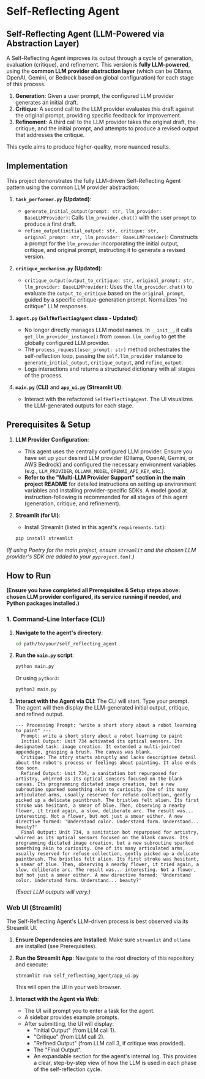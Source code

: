 # Self-Reflecting Agent

## Self-Reflecting Agent (LLM-Powered via Abstraction Layer)

A Self-Reflecting Agent improves its output through a cycle of generation, evaluation (critique), and refinement. This version is **fully LLM-powered**, using the **common LLM provider abstraction layer** (which can be Ollama, OpenAI, Gemini, or Bedrock based on global configuration) for each stage of this process.

1.  **Generation**: Given a user prompt, the configured LLM provider generates an initial draft.
2.  **Critique**: A second call to the LLM provider evaluates this draft against the original prompt, providing specific feedback for improvement.
3.  **Refinement**: A third call to the LLM provider takes the original draft, the critique, and the initial prompt, and attempts to produce a revised output that addresses the critique.

This cycle aims to produce higher-quality, more nuanced results.

## Implementation

This project demonstrates the fully LLM-driven Self-Reflecting Agent pattern using the common LLM provider abstraction:

1.  **`task_performer.py` (Updated)**:
    *   `generate_initial_output(prompt: str, llm_provider: BaseLLMProvider)`: Calls `llm_provider.chat()` with the user `prompt` to produce a first draft.
    *   `refine_output(initial_output: str, critique: str, original_prompt: str, llm_provider: BaseLLMProvider)`: Constructs a prompt for the `llm_provider` incorporating the initial output, critique, and original prompt, instructing it to generate a revised version.

2.  **`critique_mechanism.py` (Updated)**:
    *   `critique_output(output_to_critique: str, original_prompt: str, llm_provider: BaseLLMProvider)`: Uses the `llm_provider.chat()` to evaluate the `output_to_critique` based on the `original_prompt`, guided by a specific critique-generation prompt. Normalizes "no critique" LLM responses.

3.  **`agent.py` (`SelfReflectingAgent` class - Updated)**:
    *   No longer directly manages LLM model names. In `__init__`, it calls `get_llm_provider_instance()` from `common.llm_config` to get the globally configured LLM provider.
    *   The `process_request(user_prompt: str)` method orchestrates the self-reflection loop, passing the `self.llm_provider` instance to `generate_initial_output`, `critique_output`, and `refine_output`.
    *   Logs interactions and returns a structured dictionary with all stages of the process.

4.  **`main.py` (CLI)** and **`app_ui.py` (Streamlit UI)**:
    *   Interact with the refactored `SelfReflectingAgent`. The UI visualizes the LLM-generated outputs for each stage.

## Prerequisites & Setup

1.  **LLM Provider Configuration**:
    *   This agent uses the centrally configured LLM provider. Ensure you have set up your desired LLM provider (Ollama, OpenAI, Gemini, or AWS Bedrock) and configured the necessary environment variables (e.g., `LLM_PROVIDER`, `OLLAMA_MODEL`, `OPENAI_API_KEY`, etc.).
    *   **Refer to the "Multi-LLM Provider Support" section in the main project README** for detailed instructions on setting up environment variables and installing provider-specific SDKs. A model good at instruction-following is recommended for all stages of this agent (generation, critique, and refinement).

2.  **Streamlit (for UI)**:
    *   Install Streamlit (listed in this agent's `requirements.txt`):
      ```bash
      pip install streamlit
      ```

*(If using Poetry for the main project, ensure `streamlit` and the chosen LLM provider's SDK are added to your `pyproject.toml`.)*

## How to Run

**(Ensure you have completed all Prerequisites & Setup steps above: chosen LLM provider configured, its service running if needed, and Python packages installed.)**

### 1. Command-Line Interface (CLI)

1.  **Navigate to the agent's directory**:
    ```bash
    cd path/to/your/self_reflecting_agent
    ```

2.  **Run the `main.py` script**:
    ```bash
    python main.py
    ```
    Or using `python3`:
    ```bash
    python3 main.py
    ```

3.  **Interact with the Agent via CLI**:
    The CLI will start. Type your prompt. The agent will then display the LLM-generated initial output, critique, and refined output.
    ```
    --- Processing Prompt: "write a short story about a robot learning to paint" ---
      Prompt: write a short story about a robot learning to paint
      Initial Output: Unit 734 activated its optical sensors. Its designated task: image creation. It extended a multi-jointed appendage, grasping a brush. The canvas was blank.
      Critique: The story starts abruptly and lacks descriptive detail about the robot's process or feelings about painting. It also ends too soon.
      Refined Output: Unit 734, a sanitation bot repurposed for artistry, whirred as its optical sensors focused on the blank canvas. Its programming dictated image creation, but a new subroutine sparked something akin to curiosity. One of its many articulated arms, usually reserved for refuse collection, gently picked up a delicate paintbrush. The bristles felt alien. Its first stroke was hesitant, a smear of blue. Then, observing a nearby flower, it tried again, a slow, deliberate arc. The result was... interesting. Not a flower, but not just a smear either. A new directive formed: 'Understand color. Understand form. Understand... beauty?'
      Final Output: Unit 734, a sanitation bot repurposed for artistry, whirred as its optical sensors focused on the blank canvas. Its programming dictated image creation, but a new subroutine sparked something akin to curiosity. One of its many articulated arms, usually reserved for refuse collection, gently picked up a delicate paintbrush. The bristles felt alien. Its first stroke was hesitant, a smear of blue. Then, observing a nearby flower, it tried again, a slow, deliberate arc. The result was... interesting. Not a flower, but not just a smear either. A new directive formed: 'Understand color. Understand form. Understand... beauty?'
    ```
    *(Exact LLM outputs will vary.)*

### Web UI (Streamlit)

The Self-Reflecting Agent's LLM-driven process is best observed via its Streamlit UI.

1.  **Ensure Dependencies are Installed**:
    Make sure `streamlit` and `ollama` are installed (see Prerequisites).

2.  **Run the Streamlit App**:
    Navigate to the root directory of this repository and execute:
    ```bash
    streamlit run self_reflecting_agent/app_ui.py
    ```
    This will open the UI in your web browser.

3.  **Interact with the Agent via Web**:
    *   The UI will prompt you to enter a task for the agent.
    *   A sidebar provides example prompts.
    *   After submitting, the UI will display:
        *   "Initial Output" (from LLM call 1).
        *   "Critique" (from LLM call 2).
        *   "Refined Output" (from LLM call 3, if critique was provided).
        *   The "Final Output".
        *   An expandable section for the agent's internal log.
    This provides a clear, step-by-step view of how the LLM is used in each phase of the self-reflection cycle.
```
